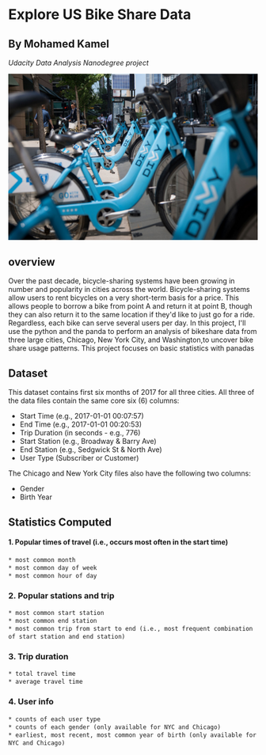 # Explore US Bike Share Data 
## By Mohamed Kamel
 _Udacity Data Analysis Nanodegree project_ 
 
 <img src="divvy.jpg">

## overview

Over the past decade, bicycle-sharing systems have been growing in number and popularity in cities across the world. Bicycle-sharing systems allow users to rent bicycles on a very short-term basis for a price. This allows people to borrow a bike from point A and return it at point B, though they can also return it to the same location if they'd like to just go for a ride. Regardless, each bike can serve several users per day.
In this project, I'll use the python and the panda to perform an analysis of bikeshare data from three large cities, Chicago, New York City, and Washington,to uncover bike share usage patterns. This project focuses on basic statistics  with panadas

## Dataset

<p>This dataset contains first six months of 2017  for all three cities. All three of the data files contain the same core six (6) columns:<p>

* Start Time (e.g., 2017-01-01 00:07:57)
* End Time (e.g., 2017-01-01 00:20:53)
* Trip Duration (in seconds - e.g., 776)
* Start Station (e.g., Broadway & Barry Ave)
* End Station (e.g., Sedgwick St & North Ave)
* User Type (Subscriber or Customer) 

The Chicago and New York City files also have the following two columns:
* Gender
* Birth Year

## Statistics Computed

#### 1. Popular times of travel (i.e., occurs most often in the start time)
    * most common month
    * most common day of week
    * most common hour of day
### 2. Popular stations and trip

    * most common start station
    * most common end station
    * most common trip from start to end (i.e., most frequent combination of start station and end station)
### 3. Trip duration

    * total travel time
    * average travel time
### 4. User info
    * counts of each user type
    * counts of each gender (only available for NYC and Chicago)
    * earliest, most recent, most common year of birth (only available for NYC and Chicago)


```python

```
